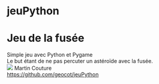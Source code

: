 # jeuPython
# Jeu de la fusée
Simple jeu avec Python et Pygame \
Le but étant de ne pas percuter un astéroïde avec la fusée.
\
![](https://github.com/geocot/jeuPython/blob/main/animation.gif)
Martin Couture\
https://github.com/geocot/jeuPython